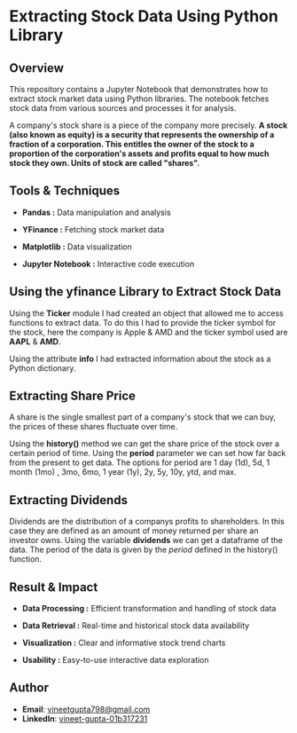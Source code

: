 
# Extracting Stock Data Using Python Library

## Overview

This repository contains a Jupyter Notebook that demonstrates how to extract stock market data using Python libraries. The notebook fetches stock data from various sources and processes it for analysis.

A company's stock share is a piece of the company more precisely.
**A stock (also known as equity) is a security that represents the ownership of a fraction of a corporation. This
entitles the owner of the stock to a proportion of the corporation's assets and profits equal to how much stock they own. Units of stock are called "shares".**

## Tools & Techniques

- **Pandas :** Data manipulation and analysis

- **YFinance :** Fetching stock market data

- **Matplotlib :** Data visualization

- **Jupyter Notebook :** Interactive code execution

## Using the yfinance Library to Extract Stock Data

Using the **Ticker** module I had created an object that allowed me to access functions to extract data. To do this I had to provide the ticker symbol for the stock, here the company is Apple & AMD and the ticker symbol used are **AAPL** & **AMD**.

Using the attribute **info** I had extracted information about the stock as a Python dictionary.

## Extracting Share Price

A share is the single smallest part of a company's stock that we can buy, the prices of these shares fluctuate over time.

Using the **history()** method we can get the share price of the stock over a certain period of time. Using the **period** parameter we can set how far back from the present to get data. The options for period are 1 day (1d), 5d, 1 month (1mo) , 3mo, 6mo, 1 year (1y), 2y, 5y, 10y, ytd, and max.

## Extracting Dividends

Dividends are the distribution of a companys profits to shareholders. In this case they are defined as an amount of money returned per share an investor owns. Using the variable **dividends** we can get a dataframe of the data. The period of the data is given by the *period* defined in the history() function.

## Result & Impact

- **Data Processing :** Efficient transformation and handling of stock data

- **Data Retrieval :** Real-time and historical stock data availability

- **Visualization :** Clear and informative stock trend charts

- **Usability :** Easy-to-use interactive data exploration

## Author
- **Email**: vineetgupta798@gmail.com
- **LinkedIn**: [vineet-gupta-01b317231](https://www.linkedin.com/in/vineet-gupta-01b317231/)

